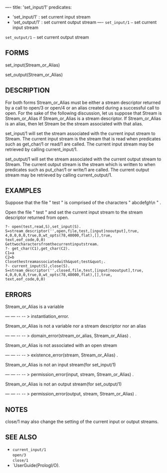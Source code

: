 —-
title: 'set_input/1'
predicates:
 - 'set_input/1' : set current input stream
 - 'set_output/1' : set current output stream
—-
`set_input/1` `—` set current input stream

`set_output/1` `—` set current output stream


## FORMS

set_input(Stream_or_Alias)

set_output(Stream_or_Alias)


## DESCRIPTION

For both forms Stream_or_Alias must be either a stream descriptor returned by a call to open/3 or open/4 or an alias created during a successful call to open. For the sake of the following discussion, let us suppose that Stream is Stream_or_Alias if Stream_or_Alias is a stream descriptor. If Stream_or_Alias is an alias, then let Stream be the stream associated with that alias.

set_input/1 will set the stream associated with the current input stream to Stream. The current input stream is the stream that is read when predicates such as get_char/1 or read/1 are called. The current input stream may be retrieved by calling current_input/1.

set_output/1 will set the stream associated with the current output stream to Stream. The current output stream is the stream which is written to when predicates such as put_char/1 or write/1 are called. The current output stream may be retrieved by calling current_output/1.


## EXAMPLES

Suppose that the file &quot; test &quot; is comprised of the characters &quot; abcdefgh\n &quot; .

Open the file &quot; test &quot; and set the current input stream to the stream descriptor returned from open.

```
?- open(test,read,S),set_input(S).
S=stream_descriptor('',open,file,test,[input|nooutput],true,
4,0,0,0,0,true,0,wt_opts(78,40000,flat),[],true,
text,eof_code,0,0)
Gettwocharactersfromthecurrentinputstream.
?- get_char(C1),get_char(C2).
C1=a
C2=b
Closethestreamassociatedwith&quot;test&quot;.
?- current_input(S),close(S).
S=stream_descriptor('',closed,file,test,[input|nooutput],true,
4,0,0,0,0,true,0,wt_opts(78,40000,flat),[],true,
text,eof_code,0,0)
```

## ERRORS

Stream_or_Alias is a variable

— — -- -- &gt; instantiation_error.

Stream_or_Alias is not a variable nor a stream descriptor nor an alias

— — -- -- &gt; domain_error(stream_or_alias, Stream_or_Alias) .

Stream_or_Alias is not associated with an open stream

— — -- -- &gt; existence_error(stream, Stream_or_Alias) .

Stream_or_Alias is not an input stream(for set_input/1)

— — -- -- &gt; permission_error(input, stream, Stream_or_Alias) .

Stream_or_Alias is not an output stream(for set_output/1)

— — -- -- &gt; permission_error(output, stream, Stream_or_Alias) .


## NOTES

close/1 may also change the setting of the current input or output streams.


## SEE ALSO

- `current_input/1`  
`open/3`  
`close/1`
- `UserGuide(PrologI/O).

